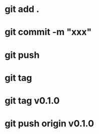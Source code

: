 # git add .

# git commit -m "xxx"

# git push

# git tag

# git tag v0.1.0

# git push origin v0.1.0